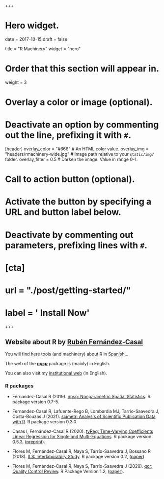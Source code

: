 +++
# Hero widget.

date = 2017-10-15
draft = false

title = "R Machinery"
widget = "hero"

# Order that this section will appear in.
weight = 3

# Overlay a color or image (optional).
#   Deactivate an option by commenting out the line, prefixing it with `#`.
[header]
  overlay_color = "#666"  # An HTML color value.
  overlay_img = "headers/rmachinery-wide.jpg"  # Image path relative to your `static/img/` folder.
  overlay_filter = 0.5  # Darken the image. Value in range 0-1.

# Call to action button (optional).
#   Activate the button by specifying a URL and button label below.
#   Deactivate by commenting out parameters, prefixing lines with `#`.
# [cta]
#   url = "./post/getting-started/"
#   label = '<i class="fa fa-download"></i> Install Now'
+++

## Website  about R by [Rubén Fernández-Casal](/en/#about)

You will find here tools (and machinery) about R in [Spanish](/)...

The web of the [***npsp***](https://rubenfcasal.github.io/npsp) 
package is (mainly) in English.

You can also visit my [institutional web](http://dm.udc.es/staff/ruben_fernandez/) 
(in English).

### R packages

- Fernandez-Casal R (2019). [npsp: Nonparametric Spatial Statistics](https://rubenfcasal.github.io/npsp). R package version 0.7-5.
  
- Fernandez-Casal R, Lafuente-Rego B, Lombardia MJ, Tarrio-Saavedra J, Costa-Bouzas J (2021). [scimetr: Analysis of Scientific Publication Data with R](https://rubenfcasal.github.io/scimetr). R package version 0.3.0.

- Casas I, Fernández-Casal R (2020). [tvReg: Time-Varying Coefficients Linear Regression for Single and Multi-Equations](https://CRAN.R-project.org/package=tvReg). R package version 0.5.3, ([preprint](https://papers.ssrn.com/sol3/papers.cfm?abstract_id=3363526)). 

- Flores M, Fernández-Casal R, Naya S, Tarrío-Saavedra J, Bossano R (2018). [ILS: Interlaboratory Study](https://cran.r-project.org/package=ILS). R package version 0.2, ([paper](https://doi.org/10.1016/j.chemolab.2018.07.013)).

- Flores M, Fernández-Casal R, Naya S, Tarrío-Saavedra J (2020). [qcr: Quality Control Review](https://cran.r-project.org/package=qcr). R Package Version 1.2, ([paper](https://doi.org/10.3390/math8010058)).
